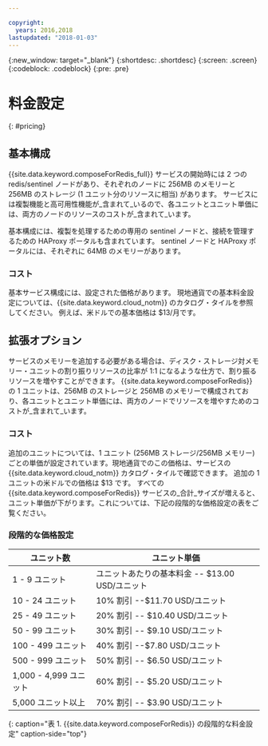 ```yaml
---

copyright:
  years: 2016,2018
lastupdated: "2018-01-03"
---
```


{:new_window: target="_blank"}
{:shortdesc: .shortdesc}
{:screen: .screen}
{:codeblock: .codeblock}
{:pre: .pre}

# 料金設定
{: #pricing}

## 基本構成
{{site.data.keyword.composeForRedis_full}} サービスの開始時には 2 つの redis/sentinel ノードがあり、それぞれのノードに 256MB のメモリーと 256MB のストレージ (1 ユニット分のリソースに相当) があります。 サービスには複製機能と高可用性機能が_含まれて_いるので、各ユニットとユニット単価には、両方のノードのリソースのコストが_含まれて_います。

基本構成には、複製を処理するための専用の sentinel ノードと、接続を管理するための HAProxy ポータルも含まれています。 sentinel ノードと HAProxy ポータルには、それぞれに 64MB のメモリーがあります。

### コスト
基本サービス構成には、設定された価格があります。 現地通貨での基本料金設定については、{{site.data.keyword.cloud_notm}} のカタログ・タイルを参照してください。 例えば、米ドルでの基本価格は $13/月です。

## 拡張オプション
サービスのメモリーを追加する必要がある場合は、ディスク・ストレージ対メモリー・ユニットの割り振りリソースの比率が 1:1 になるような仕方で、割り振るリソースを増やすことができます。 {{site.data.keyword.composeForRedis}} の 1 ユニットは、256MB のストレージと 256MB のメモリーで構成されており、各ユニットとユニット単価には、両方のノードでリソースを増やすためのコストが_含まれて_います。

### コスト
追加のユニットについては、1 ユニット (256MB ストレージ/256MB メモリー) ごとの単価が設定されています。現地通貨でのこの価格は、サービスの {{site.data.keyword.cloud_notm}} カタログ・タイルで確認できます。 追加の 1 ユニットの米ドルでの価格は $13 です。 すべての {{site.data.keyword.composeForRedis}} サービスの_合計_サイズが増えると、ユニット単価が下がります。これについては、下記の段階的な価格設定の表をご覧ください。

### 段階的な価格設定
ユニット数|ユニット単価
----------|-----------
1 - 9 ユニット|ユニットあたりの基本料金 -- $13.00 USD/ユニット
10 - 24 ユニット|10% 割引 --$11.70 USD/ユニット
25 - 49 ユニット|20% 割引 -- $10.40 USD/ユニット
50 - 99 ユニット|30% 割引 -- $9.10 USD/ユニット
100 - 499 ユニット|40% 割引 --$7.80 USD/ユニット
500 - 999 ユニット|50% 割引 -- $6.50 USD/ユニット
1,000 - 4,999 ユニット|60% 割引 -- $5.20 USD/ユニット
5,000 ユニット以上|70% 割引 -- $3.90 USD/ユニット
{: caption="表 1. {{site.data.keyword.composeForRedis}} の段階的な料金設定" caption-side="top"}

